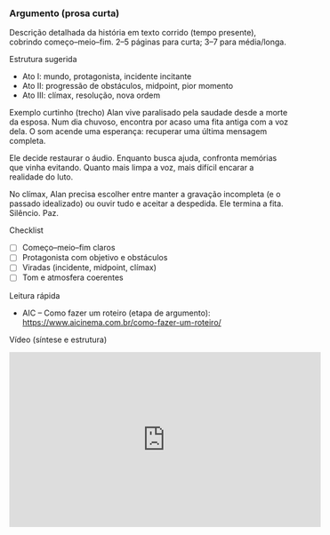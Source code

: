 ### Argumento (prosa curta)
Descrição detalhada da história em texto corrido (tempo presente), cobrindo começo–meio–fim. 2–5 páginas para curta; 3–7 para média/longa.

Estrutura sugerida
- Ato I: mundo, protagonista, incidente incitante
- Ato II: progressão de obstáculos, midpoint, pior momento
- Ato III: clímax, resolução, nova ordem

Exemplo curtinho (trecho)
Alan vive paralisado pela saudade desde a morte da esposa. Num dia chuvoso, encontra por acaso uma fita antiga com a voz dela. O som acende uma esperança: recuperar uma última mensagem completa.

Ele decide restaurar o áudio. Enquanto busca ajuda, confronta memórias que vinha evitando. Quanto mais limpa a voz, mais difícil encarar a realidade do luto.

No clímax, Alan precisa escolher entre manter a gravação incompleta (e o passado idealizado) ou ouvir tudo e aceitar a despedida. Ele termina a fita. Silêncio. Paz.

Checklist
- [ ] Começo–meio–fim claros
- [ ] Protagonista com objetivo e obstáculos
- [ ] Viradas (incidente, midpoint, clímax)
- [ ] Tom e atmosfera coerentes

Leitura rápida
- AIC – Como fazer um roteiro (etapa de argumento): https://www.aicinema.com.br/como-fazer-um-roteiro/

Vídeo (síntese e estrutura)
<iframe width="560" height="315" src="https://www.youtube.com/embed/YGGmm9ABtGU" title="How to Write a Plot Synopsis — The Easy Way" frameborder="0" allow="accelerometer; autoplay; clipboard-write; encrypted-media; gyroscope; picture-in-picture; web-share" referrerpolicy="strict-origin-when-cross-origin" allowfullscreen></iframe>